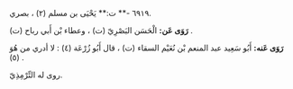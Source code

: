 ٦٩١٩ -** ت:** يَحْيَى بن مسلم (٢) ، بصري.

**رَوَى عَن:** الْحَسَن البَصْرِيّ (ت) ، وعطاء بْن أَبي رباح (ت) .

**رَوَى عَنه:** أَبُو سَعِيد عبد المنعم بْن نُعَيْم السقاء (ت) ، قال أَبُو زُرْعَة (٤) : لا أدري من هُوَ (٥) .

روى له التِّرْمِذِيّ.